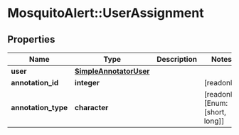 # MosquitoAlert::UserAssignment


## Properties
Name | Type | Description | Notes
------------ | ------------- | ------------- | -------------
**user** | [**SimpleAnnotatorUser**](SimpleAnnotatorUser.md) |  | 
**annotation_id** | **integer** |  | [readonly] 
**annotation_type** | **character** |  | [readonly] [Enum: [short, long]] 


